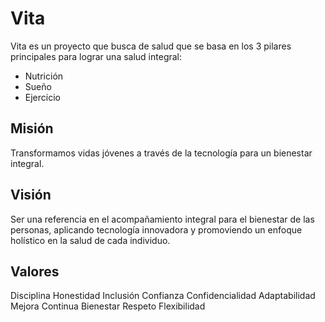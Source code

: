 # Vita 

Vita es un proyecto que busca de salud que se basa en los 3 pilares principales para lograr una salud integral:
- Nutrición
- Sueño
- Ejercicio

## Misión

Transformamos vidas jóvenes a través de la tecnología para un bienestar integral.


## Visión

Ser una referencia en el acompañamiento integral para el bienestar de las personas, aplicando tecnología innovadora y promoviendo un enfoque holístico en la salud de cada individuo.

## Valores

Disciplina
Honestidad
Inclusión
Confianza
Confidencialidad
Adaptabilidad
Mejora Continua
Bienestar
Respeto
Flexibilidad



